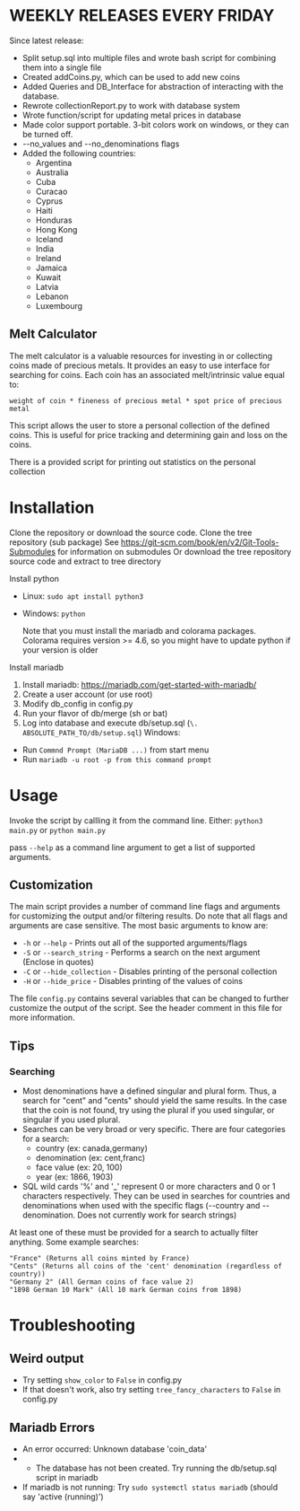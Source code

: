 # WEEKLY RELEASES EVERY FRIDAY

Since latest release:
* Split setup.sql into multiple files and wrote bash script for combining them into a single file
* Created addCoins.py, which can be used to add new coins
* Added Queries and DB_Interface for abstraction of interacting with the database.
* Rewrote collectionReport.py to work with database system
* Wrote function/script for updating metal prices in database
* Made color support portable. 3-bit colors work on windows, or they can be turned off.
* --no_values and --no_denominations flags
* Added the following countries:
  * Argentina
  * Australia
  * Cuba
  * Curacao
  * Cyprus
  * Haiti
  * Honduras
  * Hong Kong
  * Iceland
  * India
  * Ireland
  * Jamaica
  * Kuwait
  * Latvia
  * Lebanon
  * Luxembourg

## Melt Calculator

The melt calculator is a valuable resources for investing in or collecting coins made of precious metals. It provides an easy to use interface for searching for coins. Each coin has an associated melt/intrinsic value equal to:
    
    weight of coin * fineness of precious metal * spot price of precious metal

This script allows the user to store a personal collection of the defined coins. This is useful for price tracking and determining gain and loss on the coins.

There is a provided script for printing out statistics on the personal collection

# Installation

Clone the repository or download the source code.
Clone the tree repository (sub package)
    See https://git-scm.com/book/en/v2/Git-Tools-Submodules for information on submodules
Or download the tree repository source code and extract to tree directory

Install python
* Linux: `sudo apt install python3`
* Windows: `python`

    Note that you must install the mariadb and colorama packages. Colorama requires version >= 4.6, so you might have to update python if your version is older

Install mariadb
1. Install mariadb: https://mariadb.com/get-started-with-mariadb/
2. Create a user account (or use root)
3. Modify db_config in config.py
4. Run your flavor of db/merge (sh or bat)
5. Log into database and execute db/setup.sql (`\. ABSOLUTE_PATH_TO/db/setup.sql`)
Windows:
* Run `Commnd Prompt (MariaDB ...)` from start menu
* Run `mariadb -u root -p from this command prompt`

# Usage

Invoke the script by callling it from the command line. Either:
`python3 main.py` or `python main.py`

pass `--help` as a command line argument to get a list of supported arguments.

## Customization

The main script provides a number of command line flags and arguments for customizing the output and/or filtering results. Do note that all flags and arguments are case sensitive. The most basic arguments to know are:
* `-h` or `--help` - Prints out all of the supported arguments/flags
* `-S` or `--search_string` - Performs a search on the next argument (Enclose in quotes)
* `-C` or `--hide_collection` - Disables printing of the personal collection
* `-H` or `--hide_price` - Disables printing of the values of coins

The file `config.py` contains several variables that can be changed to further customize the output of the script. See the header comment in this file for more information.

## Tips

### Searching

* Most denominations have a defined singular and plural form. Thus, a search for "cent" and "cents" should yield the same results. In the case that the coin is not found, try using the plural if you used singular, or singular if you used plural.
* Searches can be very broad or very specific. There are four categories for a search:
  * country (ex: canada,germany)
  * denomination (ex: cent,franc)
  * face value (ex: 20, 100)
  * year (ex: 1866, 1903)
* SQL wild cards '%' and '_' represent 0 or more characters and 0 or 1 characters respectively. They can be used in searches for countries and denominations when used with the specific flags (--country and --denomination. Does not currently work for search strings)

At least one of these must be provided for a search to actually filter anything. Some example searches:

    "France" (Returns all coins minted by France)
    "Cents" (Returns all coins of the 'cent' denomination (regardless of country))
    "Germany 2" (All German coins of face value 2)
    "1898 German 10 Mark" (All 10 mark German coins from 1898)

# Troubleshooting
## Weird output

* Try setting `show_color` to `False` in config.py
* If that doesn't work, also try setting `tree_fancy_characters` to `False` in config.py

## Mariadb Errors
* An error occurred: Unknown database 'coin_data'
* * The database has not been created. Try running the db/setup.sql script in mariadb
* If mariadb is not running: Try `sudo systemctl status mariadb` (should say 'active (running)')


